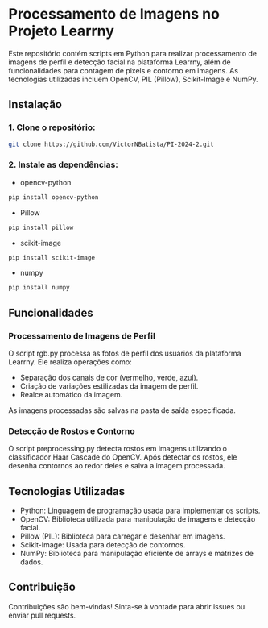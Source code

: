 # Processamento de Imagens no Projeto Learrny

Este repositório contém scripts em Python para realizar processamento de imagens de perfil e detecção facial na plataforma Learrny, além de funcionalidades para contagem de pixels e contorno em imagens. As tecnologias utilizadas incluem OpenCV, PIL (Pillow), Scikit-Image e NumPy.

## Instalação

### 1. Clone o repositório:
```bash
git clone https://github.com/VictorNBatista/PI-2024-2.git
```

### 2. Instale as dependências:

* opencv-python
```bash
pip install opencv-python
```

* Pillow
```bash
pip install pillow
```
* scikit-image
```bash
pip install scikit-image
```

* numpy
```bash
pip install numpy
```

## Funcionalidades
### Processamento de Imagens de Perfil
O script rgb.py processa as fotos de perfil dos usuários da plataforma Learrny. Ele realiza operações como:

* Separação dos canais de cor (vermelho, verde, azul).
* Criação de variações estilizadas da imagem de perfil.
* Realce automático da imagem.

As imagens processadas são salvas na pasta de saída especificada.

### Detecção de Rostos e Contorno
O script preprocessing.py detecta rostos em imagens utilizando o classificador Haar Cascade do OpenCV. Após detectar os rostos, ele desenha contornos ao redor deles e salva a imagem processada.

## Tecnologias Utilizadas
* Python: Linguagem de programação usada para implementar os scripts.
* OpenCV: Biblioteca utilizada para manipulação de imagens e detecção facial.
* Pillow (PIL): Biblioteca para carregar e desenhar em imagens.
* Scikit-Image: Usada para detecção de contornos.
* NumPy: Biblioteca para manipulação eficiente de arrays e matrizes de dados.

## Contribuição
Contribuições são bem-vindas! Sinta-se à vontade para abrir issues ou enviar pull requests.
